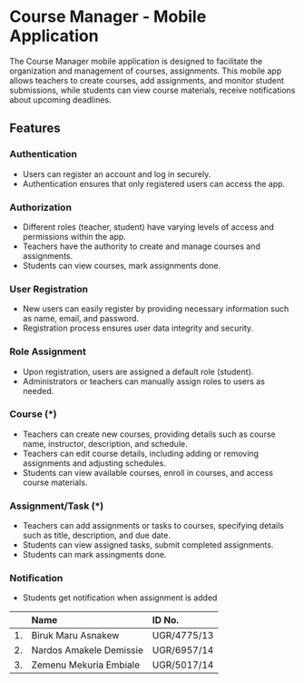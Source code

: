 # Course Manager - Mobile Application

The Course Manager mobile application is designed to facilitate the organization and management of courses, assignments. This mobile app allows teachers to create courses, add assignments, and monitor student submissions, while students can view course materials, receive notifications about upcoming deadlines.

## Features

### Authentication
- Users can register an account and log in securely.
- Authentication ensures that only registered users can access the app.

### Authorization
- Different roles (teacher, student) have varying levels of access and permissions within the app.
- Teachers have the authority to create and manage courses and assignments.
- Students can view courses, mark assignments done.

### User Registration
- New users can easily register by providing necessary information such as name, email, and password.
- Registration process ensures user data integrity and security.

### Role Assignment
- Upon registration, users are assigned a default role (student).
- Administrators or teachers can manually assign roles to users as needed.

### Course (*)
- Teachers can create new courses, providing details such as course name, instructor, description, and schedule.
- Teachers can edit course details, including adding or removing assignments and adjusting schedules.
- Students can view available courses, enroll in courses, and access course materials.

### Assignment/Task (*)
- Teachers can add assignments or tasks to courses, specifying details such as title, description, and due date.
- Students can view assigned tasks, submit completed assignments.
- Students can mark assingments done.
### Notification
- Students get notification when assignment is added







|   | Name                    | ID No.      |
|:--| :-----------------------| :-----------|
|1. | Biruk Maru Asnakew      | UGR/4775/13 |
|2. | Nardos Amakele Demissie | UGR/6957/14 |
|3. | Zemenu Mekuria Embiale  | UGR/5017/14 |





